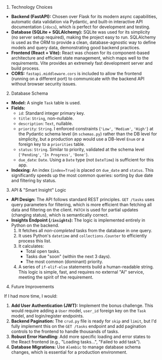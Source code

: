 1. Technology Choices

* **Backend (FastAPI):** Chosen over Flask for its modern async capabilities, automatic data validation via Pydantic, and built-in interactive API documentation (`/docs`), which is perfect for development and testing.
* **Database (SQLite + SQLAlchemy):** SQLite was used for its simplicity (no server setup required), making the project easy to run. SQLAlchemy is used as the ORM to provide a clean, database-agnostic way to define models and query data, demonstrating good backend practices.
* **Frontend (React + Vite):** React was chosen for its component-based architecture and efficient state management, which maps well to the requirements. Vite provides an extremely fast development server and build process.
* **CORS:** `fastapi.middleware.cors` is included to allow the frontend (running on a different port) to communicate with the backend API without browser security issues.

2. Database Schema

* **Model:** A single `Task` table is used.
* **Fields:**
    * `id`: Standard integer primary key.
    * `title`: `String`, non-nullable.
    * `description`: `Text`, nullable.
    * `priority`: `String`. I enforced constraints (`'Low'`, `'Medium'`, `'High'`) at the Pydantic schema level (in `schemas.py`) rather than the DB level for simplicity, but a production app would use a DB-level `Enum` or a foreign key to a `priorities` table.
    * `status`: `String`. Similar to priority, validated at the schema level (`'Pending'`, `'In Progress'`, `'Done'`).
    * `due_date`: `Date`. Using a `Date` type (not `DateTime`) is sufficient for this app.
* **Indexing:** An index (`index=True`) is placed on `due_date` and `status`. This significantly speeds up the most common queries: sorting by due date and filtering by status.

3. API & "Smart Insight" Logic

* **API Design:** The API follows standard REST principles. `GET /tasks` uses query parameters for filtering, which is more efficient than fetching all data and filtering on the client. `PATCH` is used for partial updates (changing status), which is semantically correct.
* **Insights Endpoint (`/insights`):** The logic is implemented entirely in Python on the backend.
    1.  It fetches all *non-completed* tasks from the database in one query.
    2.  It uses Python's `datetime` and `collections.Counter` to efficiently process this list.
    3.  It calculates:
        * Total open tasks.
        * Tasks due "soon" (within the next 3 days).
        * The most common (dominant) priority.
    4.  A series of `if-elif-else` statements build a human-readable string. This logic is simple, fast, and requires no external "AI" service, meeting the spirit of the requirement.

4. Future Improvements

If I had more time, I would:

1.  **Add User Authentication (JWT):** Implement the bonus challenge. This would require adding a `User` model, `user_id` foreign key on the `Task` model, and login/register endpoints.
2.  **Backend Pagination:** The `crud.py` file is ready for `skip` and `limit`, but I'd fully implement this on the `GET /tasks` endpoint and add pagination controls to the frontend to handle thousands of tasks.
3.  **Robust Error Handling:** Add more specific loading and error states to the React frontend (e.g., "Loading tasks...", "Failed to add task").
4.  **Database Migrations:** Use `Alembic` to manage database schema changes, which is essential for a production environment.